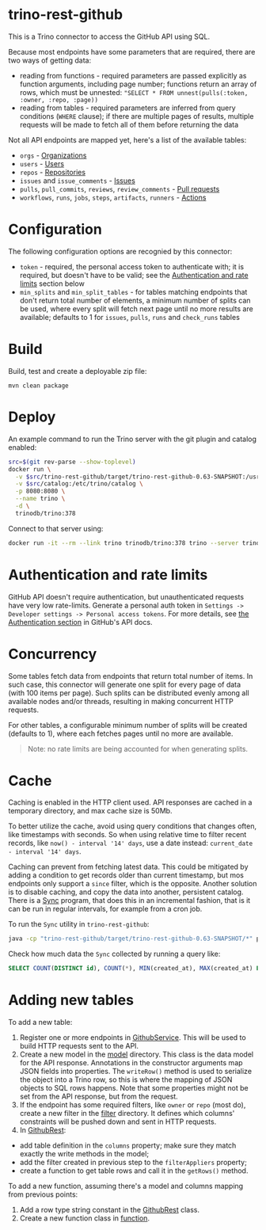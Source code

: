 trino-rest-github
=================

This is a Trino connector to access the GitHub API using SQL.

Because most endpoints have some parameters that are required, there are two ways of getting data:
* reading from functions - required parameters are passed explicitly as function arguments, including page number;
  functions return an array of rows, which must be unnested: `"SELECT * FROM unnest(pulls(:token, :owner, :repo, :page))`
* reading from tables - required parameters are inferred from query conditions (`WHERE` clause); if there are multiple pages of results,
  multiple requests will be made to fetch all of them before returning the data
  
Not all API endpoints are mapped yet, here's a list of the available tables:
* `orgs` - [Organizations](https://docs.github.com/en/rest/reference/orgs)
* `users` - [Users](https://docs.github.com/en/rest/reference/users)
* `repos` - [Repositories](https://docs.github.com/en/rest/reference/repos)
* `issues` and `issue_comments` - [Issues](https://docs.github.com/en/rest/reference/issues)
* `pulls`, `pull_commits`, `reviews`, `review_comments` - [Pull requests](https://docs.github.com/en/rest/reference/pulls)
* `workflows`, `runs`, `jobs`, `steps`, `artifacts`, `runners` - [Actions](https://docs.github.com/en/rest/reference/actions)

# Configuration

The following configuration options are recognied by this connector:

* `token` - required, the personal access token to authenticate with; it is required, but doesn't have to be valid;
  see the [Authentication and rate limits](#authentication-and-rate-limits) section below
* `min_splits` and `min_split_tables` - for tables matching endpoints that don't return total number of elements,
  a minimum number of splits can be used, where every split will fetch next page until no more results are available;
  defaults to 1 for `issues`, `pulls`, `runs` and `check_runs` tables

# Build

Build, test and create a deployable zip file:
```
mvn clean package
```

# Deploy

An example command to run the Trino server with the git plugin and catalog enabled:

```bash
src=$(git rev-parse --show-toplevel)
docker run \
  -v $src/trino-rest-github/target/trino-rest-github-0.63-SNAPSHOT:/usr/lib/trino/plugin/github \
  -v $src/catalog:/etc/trino/catalog \
  -p 8080:8080 \
  --name trino \
  -d \
  trinodb/trino:378
```

Connect to that server using:
```bash
docker run -it --rm --link trino trinodb/trino:378 trino --server trino:8080 --catalog github --schema default
```

# Authentication and rate limits

GitHub API doesn't require authentication, but unauthenticated requests have very low rate-limits.
Generate a personal auth token in `Settings -> Developer settings -> Personal access tokens`.
For more details, see [the Authentication section](https://docs.github.com/en/rest/guides/getting-started-with-the-rest-api#authentication) in GitHub's API docs.

# Concurrency

Some tables fetch data from endpoints that return total number of items. In such case,
this connector will generate one split for every page of data (with 100 items per page).
Such splits can be distributed evenly among all available nodes and/or threads, resulting in making concurrent HTTP requests.

For other tables, a configurable minimum number of splits will be created (defaults to 1), where each fetches pages until no more are available.

> Note: no rate limits are being accounted for when generating splits.

# Cache

Caching is enabled in the HTTP client used. API responses are cached in a temporary directory, and max cache size is 50Mb.

To better utilize the cache, avoid using query conditions that changes often, like timestamps with seconds. So when using relative time
to filter recent records, like `now() - interval '14' days`, use a date instead: `current_date - interval '14' days`.

Caching can prevent from fetching latest data. This could be mitigated by adding a condition to get records older than current timestamp,
but mos endpoints only support a `since` filter, which is the opposite. Another solution is to disable caching,
and copy the data into another, persistent catalog. There is a [Sync](src/main/java/pl/net/was/rest/github/Sync.java) program,
that does this in an incremental fashion, that is it can be run in regular intervals, for example from a cron job.

To run the `Sync` utility in `trino-rest-github`:
```bash
java -cp "trino-rest-github/target/trino-rest-github-0.63-SNAPSHOT/*" pl.net.was.rest.github.Sync
```

Check how much data the `Sync` collected by running a query like:
```sql
SELECT COUNT(DISTINCT id), COUNT(*), MIN(created_at), MAX(created_at) FROM runs;
```

# Adding new tables

To add a new table:

1. Register one or more endpoints in [GithubService](src/main/java/pl/net/was/rest/github/service/GithubService.java).
   This will be used to build HTTP requests sent to the API.
1. Create a new model in the [model](src/main/java/pl/net/was/rest/github/model) directory.
   This class is the data model for the API response. Annotations in the constructor arguments map JSON fields into properties.
   The `writeRow()` method is used to serialize the object into a Trino row, so this is where the mapping of JSON objects to SQL rows happens.
   Note that some properties might not be set from the API response, but from the request.
1. If the endpoint has some required filters, like `owner` or `repo` (most do),
   create a new filter in the [filter](src/main/java/pl/net/was/rest/github/filter) directory.
   It defines which columns' constraints will be pushed down and sent in HTTP requests.
1. In [GithubRest](src/main/java/pl/net/was/rest/github/GithubRest.java):
  * add table definition in the `columns` property; make sure they match exactly the write methods in the model;
  * add the filter created in previous step to the `filterAppliers` property;
  * create a function to get table rows and call it in the `getRows()` method.

To add a new function, assuming there's a model and columns mapping from previous points:
1. Add a row type string constant in the [GithubRest](src/main/java/pl/net/was/rest/github/GithubRest.java) class.
1. Create a new function class in [function](src/main/java/pl/net/was/rest/github/function).
